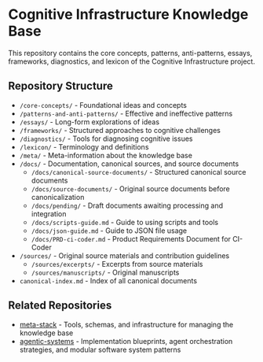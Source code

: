 # Cognitive Infrastructure Knowledge Base

<!-- migrated from knowledge-base repo on 2025-04 -->

This repository contains the core concepts, patterns, anti-patterns, essays, frameworks, diagnostics, and lexicon of the Cognitive Infrastructure project.

## Repository Structure

- `/core-concepts/` - Foundational ideas and concepts
- `/patterns-and-anti-patterns/` - Effective and ineffective patterns
- `/essays/` - Long-form explorations of ideas
- `/frameworks/` - Structured approaches to cognitive challenges
- `/diagnostics/` - Tools for diagnosing cognitive issues
- `/lexicon/` - Terminology and definitions
- `/meta/` - Meta-information about the knowledge base
- `/docs/` - Documentation, canonical sources, and source documents
  - `/docs/canonical-source-documents/` - Structured canonical source documents
  - `/docs/source-documents/` - Original source documents before canonicalization
  - `/docs/pending/` - Draft documents awaiting processing and integration
  - `/docs/scripts-guide.md` - Guide to using scripts and tools
  - `/docs/json-guide.md` - Guide to JSON file usage
  - `/docs/PRD-ci-coder.md` - Product Requirements Document for CI-Coder
- `/sources/` - Original source materials and contribution guidelines
  - `/sources/excerpts/` - Excerpts from source materials
  - `/sources/manuscripts/` - Original manuscripts
- `canonical-index.md` - Index of all canonical documents

## Related Repositories

- [meta-stack](../meta-stack) - Tools, schemas, and infrastructure for managing the knowledge base
- [agentic-systems](../agentic-systems) - Implementation blueprints, agent orchestration strategies, and modular software system patterns 